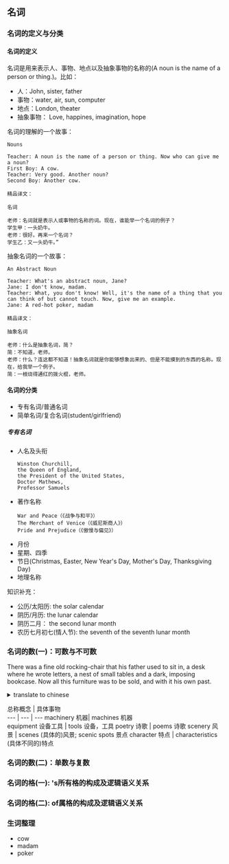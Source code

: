 ## 名词

### 名词的定义与分类
#### 名词的定义
名词是用来表示人、事物、地点以及抽象事物的名称的(A noun is the name of a person or thing.)。比如：
* 人：John, sister, father
* 事物：water, air, sun, computer
* 地点：London, theater
* 抽象事物： Love, happines, imagination, hope

名词的理解的一个故事：
```text
Nouns

Teacher: A noun is the name of a person or thing. Now who can give me a noun?
First Boy: A cow.
Teacher: Very good. Another noun?
Second Boy: Another cow.

精品译文：

名词

老师：名词就是表示人或事物的名称的词。现在，谁能举一个名词的例子？
学生甲：一头奶牛。
老师：很好。再来一个名词？
学生乙：又一头奶牛。”
```

抽象名词的一个故事：
```text
An Abstract Noun

Teacher: What's an abstract noun, Jane?
Jane: I don't know, madam.
Teacher: What, you don't know! Well, it's the name of a thing that you can think of but cannot touch. Now, give me an example.
Jane: A red-hot poker, madam

精品译文：

抽象名词

老师：什么是抽象名词，简？
简：不知道，老师。
老师：什么？连这都不知道！抽象名词就是你能够想象出来的、但是不能摸到的东西的名称。现在，给我举一个例子。
简：一根烧得通红的拨火棍，老师。
```

#### 名词的分类
* 专有名词/普通名词
* 简单名词/复合名词(student/girlfriend)
##### 专有名词
* 人名及头衔
  ```text
  Winston Churchill, 
  the Queen of England, 
  the President of the United States, 
  Doctor Mathews, 
  Professor Samuels
  ```
* 著作名称
  ```text
  War and Peace（《战争与和平》）
  The Merchant of Venice（《威尼斯商人》）
  Pride and Prejudice（《傲慢与偏见》）
  ```
* 月份
* 星期、四季
* 节日(Christmas, Easter, New Year's Day, Mother's Day, Thanksgiving Day)
* 地理名称

知识补充：
* 公历/太阳历: the solar calendar
* 阴历/月历: the lunar calendar
* 阴历二月： the second lunar month
* 农历七月初七(情人节): the seventh of the seventh lunar month

### 名词的数(一)：可数与不可数
There was a fine old rocking-chair that his father used to sit in, a desk where he wrote letters, a nest of small tables and a dark, imposing bookcase. Now all this furniture was to be sold, and with it his own past.
<details>
  <summary>translate to chinese</summary>
  有一把父亲过去常常坐的、精致的旧摇椅，还有他过去常在上面写信的书桌，一套小餐桌，以及一个很气派的深色书柜。现在所有这些家具都将被卖掉，随同他自己的过去一起消逝

  * rock: 美 [rɑːk]
    n. 岩石；摇滚乐；暗礁
    vt. <font color="red">摇动</font>;使摇晃
    vi. 摇动；摇晃
  * chair
  * nest
  * impose
  * bookcase
  * furniture
</details>

总称概念 | 具体事物  
--- | --- | ---
machinery 机器| machines 机器  
equipment 设备工具 | tools 设备，工具
poetry 诗歌 | poems 诗歌 
scenery 风景 | scenes (具体的)风景; scenic spots 景点
character 特点 | characteristics (具体不同的)特点

### 名词的数(二)：单数与复数
### 名词的格(一): 's所有格的构成及逻辑语义关系
### 名词的格(二): of属格的构成及逻辑语义关系
### 生词整理
* cow
* madam
* poker

